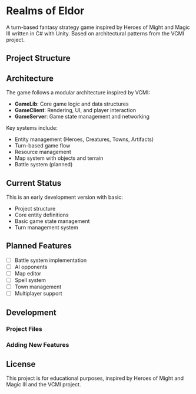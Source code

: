 # Realms of Eldor

A turn-based fantasy strategy game inspired by Heroes of Might and Magic III written in C# with Unity. Based on architectural patterns from the VCMI project.

## Project Structure

## Architecture

The game follows a modular architecture inspired by VCMI:

- **GameLib**: Core game logic and data structures
- **GameClient**: Rendering, UI, and player interaction
- **GameServer**: Game state management and networking

Key systems include:
- Entity management (Heroes, Creatures, Towns, Artifacts)
- Turn-based game flow
- Resource management
- Map system with objects and terrain
- Battle system (planned)

## Current Status

This is an early development version with basic:
- Project structure
- Core entity definitions
- Basic game state management
- Turn management system

## Planned Features

- [ ] Battle system implementation
- [ ] AI opponents
- [ ] Map editor
- [ ] Spell system
- [ ] Town management
- [ ] Multiplayer support

## Development

### Project Files

### Adding New Features

## License

This project is for educational purposes, inspired by Heroes of Might and Magic III and the VCMI project.
